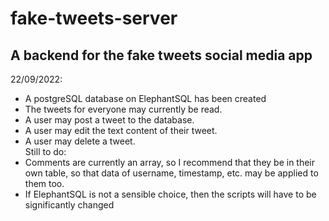 # fake-tweets-server

## A backend for the fake tweets social media app

22/09/2022:  
- A postgreSQL database on ElephantSQL has been created
- The tweets for everyone may currently be read.   
- A user may post a tweet to the database.
- A user may edit the text content of their tweet.
- A user may delete a tweet.  
Still to do:  
- Comments are currently an array, so I recommend that they be in their own table, so that data of username, timestamp, etc. may be applied to them too.
- If ElephantSQL is not a sensible choice, then the scripts will have to be significantly changed